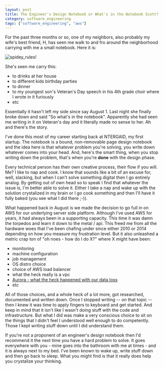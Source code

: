 ```yaml
---
layout: post
title: The Engineer's Design Notebook or What's in the Notebook Scott?
category: software_engineering
tags: ["software_engineering", "aws"]
---
```

For the past three months or so, one of my neighbors, also probably my wife's best friend, H, has seen me walk to and fro around the neighborhood carrying with me a small notebook.  Here it is:

![spidey_rules!](/blog/assets/spidey_notebook.jpg)

She's seen me carry this:

* to drinks at her house
* to different kids birthday parties
* to dinner
* to my youngest son's Veteran's Day speech in his 4th grade choir where I wrote in it furiously
* etc

Essentially it hasn't left my side since say August 1.  Last night she finally broke down and said "So what's in the notebook".  Apparently she had seen me writing in it on Veteran's day and it literally made no sense to her.  Ah and there's the story.  

I've done this most of my career starting back at NTERGAID, my first startup.  The notebook is a bound, non-removable page design notebook and the idea here is that whatever problem you're solving, you write down whatever comes into your head.  And, here's the smart thing, when you stop writing down the problem, that's when you're **done** with the design phase.

Every technical person has their own creative process, their flow if you will.  Me?  I like to nap and cook.  I know that sounds like a bit of an excuse for, well, slacking, but when I can't solve something digital then I go entirely analog.  By getting out of own head so to speak I find that whatever the issue is, I'm better able to solve it.  Either I take a nap and wake up with the solution crystalized in my brain or I go cook something and then I'll have it fully baked (you see what I did there ;-)).

What happened back in August is we made the decision to go full in on AWS for our underlying server side platform. Although I've used AWS for years, it had always been in a supporting capacity.  This time it was damn the torpedos and learn it down to the metal / api.  This freed me from all the hardware woes that I've been chafing under since either 2010 or 2014 depending on how you measure my frustration level.  But it also unleashed a metric crap ton of "oh noes - how do I do X?" where X might have been:

* monitoring
* machine configuration
* job management
* OS distro choice
* choice of AWS load balancer
* what the heck really is a vpc
* [Aurora - what the heck happened with our data loss](https://fuzzygroup.github.io/blog/aws/2016/08/28/aws-tutorial-4-rds-data-loading-into-aurora-run-in-circles-scream-and-shout-the-oh-shite-moment.html)
* etc

All of those choices, and a whole heck of a lot more, got researched, documented and written down.  Once I stopped writing -- on that topic -- then I knew it was time to apply fingers to keyboard and get started.  And keep in mind that it isn't like I wasn't doing stuff with the code and infrastructure.  But what I did was make a very conscious choice to sit on the things that I didn't feel I understood well enough to do competently.  Those I kept writing stuff down until I did understand them.

If you're not a proponent of an engineer's design notebook then I'd recommend it the next time you have a hard problem to solve.  It goes everywhere with you - mine goes into the bathroom with me at times - and it is always next to my bed.  I've been known to wake up, write stuff down and then go back to sleep.  What you might find is that it really does help you crystalize your thinking.